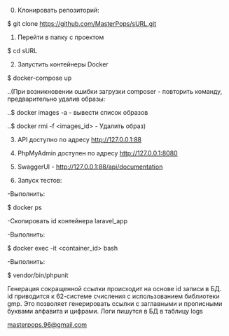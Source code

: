 0. Клонировать репозиторий:

$ git clone https://github.com/MasterPops/sURL.git

1. Перейти в папку с проектом

$ cd sURL

2. Запустить контейнеры Docker

$ docker-compose up

..(При возникновении ошибки загрузки composer - повторить команду, предварительно удалив образы:

..$ docker images -a - вывести список образов

..$ docker rmi -f <images_id> - Удалить образ)

3. API доступно по адресу http://127.0.0.1:88

4. PhpMyAdmin доступен по адресу http://127.0.0.1:8080

5. SwaggerUI - http://127.0.0.1:88/api/documentation

6. Запуск тестов:

-Выполнить:

$ docker ps

-Скопировать id контейнера laravel_app

-Выполнить:

$ docker exec -it <container_id> bash

-Выполнить:

$ vendor/bin/phpunit


Генерация сокращенной ссылки происходит на основе id записи в БД. id приводится к 62-системе счисления с использованием библиотеки gmp. Это позволяет генерировать ссылки с заглавными и прописными буквами алфавита и цифрами.
Логи пишутся в БД в таблицу logs

masterpops.96@gmail.com
